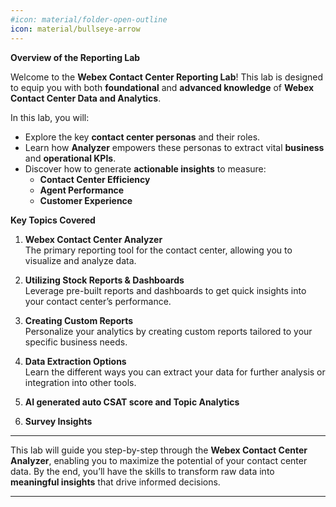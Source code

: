 ```yaml
---
#icon: material/folder-open-outline
icon: material/bullseye-arrow
---
```


<!-- # Overview of the Reporting Lab

This lab will provide you with foundational and advanced knowledge of **Webex Contact Center Data and Analytics**. You will learn about the key contact center personas and how Analyzer helps them extract, key business and operational KPIs, along with actionable insights, to measure contact center efficiency, agent performance, and customer experience. The lab will guide you through the usage of the **Webex Contact Center Analyzer**, which serves as the main Contact Center Reporting application. You will gain an understanding of **utilizing stock reports and dashboards**, **personalizing your reporting by creating custom reports** and the available options when it comes to **extracting your data**. -->



**Overview of the Reporting Lab**

Welcome to the **Webex Contact Center Reporting Lab**! This lab is designed to equip you with both **foundational** and **advanced knowledge** of **Webex Contact Center Data and Analytics**.

In this lab, you will:

- Explore the key **contact center personas** and their roles.
- Learn how **Analyzer** empowers these personas to extract vital **business** and **operational KPIs**.
- Discover how to generate **actionable insights** to measure:
    - **Contact Center Efficiency**
    - **Agent Performance**
    - **Customer Experience**

**Key Topics Covered**
1. **Webex Contact Center Analyzer**  
   The primary reporting tool for the contact center, allowing you to visualize and analyze data.
   
2. **Utilizing Stock Reports & Dashboards**  
   Leverage pre-built reports and dashboards to get quick insights into your contact center’s performance.
   
3. **Creating Custom Reports**  
   Personalize your analytics by creating custom reports tailored to your specific business needs.

4. **Data Extraction Options**  
   Learn the different ways you can extract your data for further analysis or integration into other tools.

5. **AI generated auto CSAT score and Topic Analytics**

6. **Survey Insights**

---

This lab will guide you step-by-step through the **Webex Contact Center Analyzer**, enabling you to maximize the potential of your contact center data. By the end, you’ll have the skills to transform raw data into **meaningful insights** that drive informed decisions.

--- 

